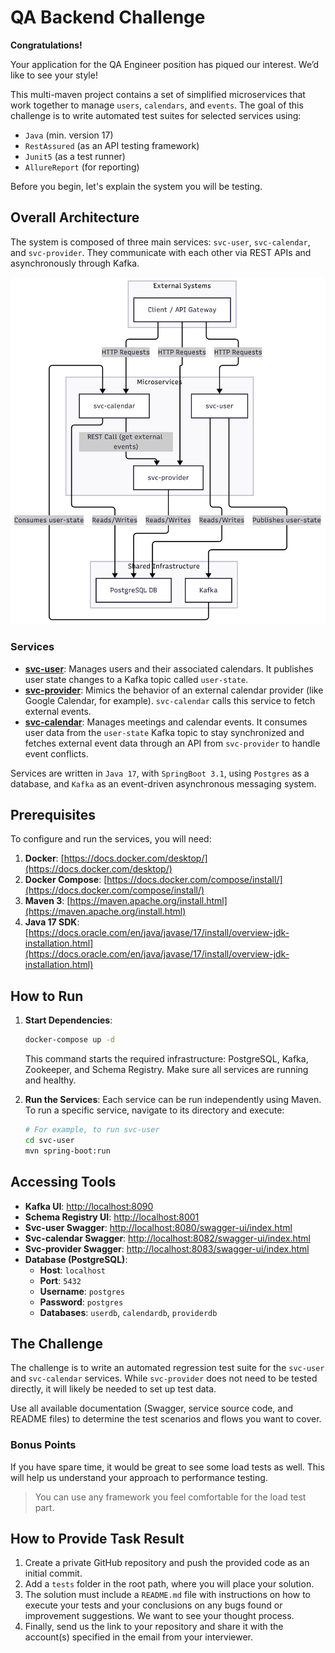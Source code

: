 # QA Backend Challenge

**Congratulations!**

Your application for the QA Engineer position has piqued our interest. We’d like to see your style!

This multi-maven project contains a set of simplified microservices that work together to manage `users`, `calendars`, and `events`. The goal of this challenge is to write automated test suites for selected services using:

-   `Java` (min. version 17)
-   `RestAssured` (as an API testing framework)
-   `Junit5` (as a test runner)
-   `AllureReport` (for reporting)

Before you begin, let's explain the system you will be testing.

## Overall Architecture

The system is composed of three main services: `svc-user`, `svc-calendar`, and `svc-provider`. They communicate with each other via REST APIs and asynchronously through Kafka.

![Overall Architecture](images/overall-architecture.png)

### Services

-   **[svc-user](./svc-user/README.md)**: Manages users and their associated calendars. It publishes user state changes to a Kafka topic called `user-state`.
-   **[svc-provider](./svc-provider/README.md)**: Mimics the behavior of an external calendar provider (like Google Calendar, for example). `svc-calendar` calls this service to fetch external events.
-   **[svc-calendar](./svc-calendar/README.md)**: Manages meetings and calendar events. It consumes user data from the `user-state` Kafka topic to stay synchronized and fetches external event data through an API from `svc-provider` to handle event conflicts.

Services are written in `Java 17`, with `SpringBoot 3.1`, using `Postgres` as a database, and `Kafka` as an event-driven asynchronous messaging system.

## Prerequisites

To configure and run the services, you will need:

1.  **Docker**: [https://docs.docker.com/desktop/](https://docs.docker.com/desktop/)
2.  **Docker Compose**: [https://docs.docker.com/compose/install/](https://docs.docker.com/compose/install/)
3.  **Maven 3**: [https://maven.apache.org/install.html](https://maven.apache.org/install.html)
4.  **Java 17 SDK**: [https://docs.oracle.com/en/java/javase/17/install/overview-jdk-installation.html](https://docs.oracle.com/en/java/javase/17/install/overview-jdk-installation.html)

## How to Run

1.  **Start Dependencies**:
    ```bash
    docker-compose up -d
    ```
    This command starts the required infrastructure: PostgreSQL, Kafka, Zookeeper, and Schema Registry. Make sure all services are running and healthy.

2.  **Run the Services**:
    Each service can be run independently using Maven. To run a specific service, navigate to its directory and execute:
    ```bash
    # For example, to run svc-user
    cd svc-user
    mvn spring-boot:run
    ```

## Accessing Tools

-   **Kafka UI**: [http://localhost:8090](http://localhost:8090)
-   **Schema Registry UI**: [http://localhost:8001](http://localhost:8001)
-   **Svc-user Swagger**: [http://localhost:8080/swagger-ui/index.html](http://localhost:8080/swagger-ui/index.html)
-   **Svc-calendar Swagger**: [http://localhost:8082/swagger-ui/index.html](http://localhost:8082/swagger-ui/index.html)
-   **Svc-provider Swagger**: [http://localhost:8083/swagger-ui/index.html](http://localhost:8083/swagger-ui/index.html)
-   **Database (PostgreSQL)**:
    -   **Host**: `localhost`
    -   **Port**: `5432`
    -   **Username**: `postgres`
    -   **Password**: `postgres`
    -   **Databases**: `userdb`, `calendardb`, `providerdb`

## The Challenge

The challenge is to write an automated regression test suite for the `svc-user` and `svc-calendar` services. While `svc-provider` does not need to be tested directly, it will likely be needed to set up test data.

Use all available documentation (Swagger, service source code, and README files) to determine the test scenarios and flows you want to cover.

### Bonus Points

If you have spare time, it would be great to see some load tests as well. This will help us understand your approach to performance testing.
> You can use any framework you feel comfortable for the load test part.

## How to Provide Task Result

1.  Create a private GitHub repository and push the provided code as an initial commit.
2.  Add a `tests` folder in the root path, where you will place your solution.
3.  The solution must include a `README.md` file with instructions on how to execute your tests and your conclusions on any bugs found or improvement suggestions. We want to see your thought process.
4.  Finally, send us the link to your repository and share it with the account(s) specified in the email from your interviewer.
